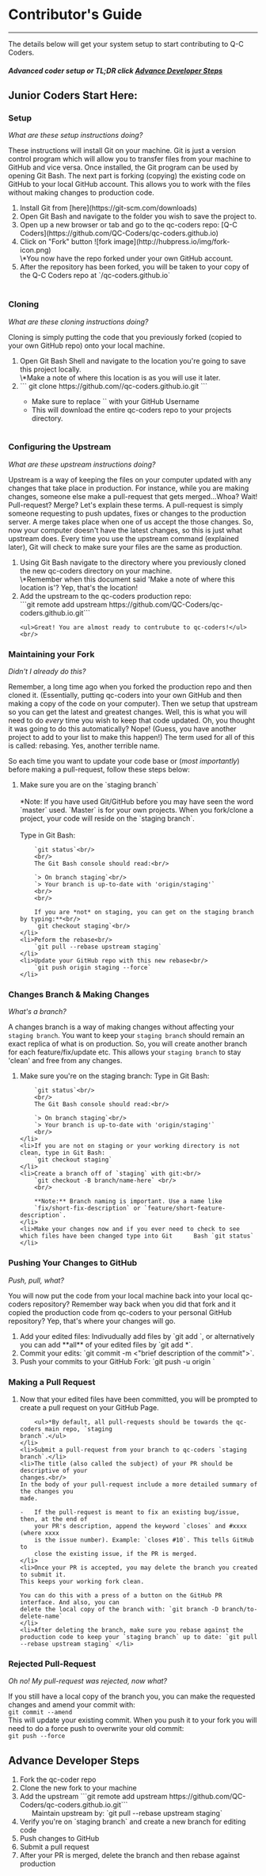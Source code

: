 # Contributor's Guide


-------

The details below will get your system setup to start contributing to Q-C Coders.

#### *Advanced coder setup or TL;DR click [Advance Developer Steps](#advance-developer-steps)* 

## Junior Coders Start Here:

### Setup

*What are these setup instructions doing?*<br/>

These instructions will install Git on your machine. Git is just a version control program which will allow you to transfer files from your machine to GitHub and vice versa. Once installed, the Git program can be used by opening Git Bash. The next part is forking (copying) the existing code on GitHub to your local GitHub account. This allows you to work with the files without making changes to production code.

<ol>
	<li>Install Git from [here](https://git-scm.com/downloads)</li>
	<li>Open Git Bash and navigate to the folder you wish to save the project to.</li>
	<li>Open up a new browser or tab and go to the qc-coders repo: [Q-C Coders](https://github.com/QC-Coders/qc-coders.github.io)</li>
	<li>Click on "Fork" button ![fork image](http://hubpress.io/img/fork-icon.png)</li>
		\*You now have the repo forked under your own GitHub account.
	<li>After the repository has been forked, you will be taken to your copy of the Q-C Coders repo at 
	`<yourUsername>/qc-coders.github.io`</li><br/>
</ol>


### Cloning

*What are these cloning instructions doing?*<br/>

Cloning is simply putting the code that you previously forked (copied to your own GitHub repo) onto your local machine. 

<ol>
	<li>Open Git Bash Shell and navigate to the location you're going to save this project locally.</li>
		\*Make a note of where this location is as you will use it later.
	<li>```
		git clone https://github.com/<yourUsername>/qc-coders.github.io.git
		```
	</li>
	<ul>	
		<li>Make sure to replace `<yourUsername>` with your GitHub Username</li>
		<li>This will download the entire qc-coders repo to your projects directory.</li><br/>
	</ul>
</ol>

### Configuring the Upstream

*What are these upstream instructions doing?*<br/>

Upstream is a way of keeping the files on your computer updated with any changes that take place in production. For instance, while you are making changes, someone else make a pull-request that gets merged...Whoa? Wait! Pull-request? Merge? Let's explain these terms. A pull-request is simply someone requesting to push updates, fixes or changes to the production server. A merge takes place when one of us accept the those changes. So, now your computer doesn't have the latest changes, so this is just what upstream does. Every time you use the upstream command (explained later), Git will check to make sure your files are the same as production.

<ol>
	<li>Using Git Bash navigate to the directory where you previously cloned the new qc-coders directory on your machine.
	</li>
		\*Remember when this document said 'Make a note of where this location is'? Yep, that's the location!
	<li>Add the upstream to the qc-coders production repo:<br/>
		```git remote add upstream https://github.com/QC-Coders/qc-coders.github.io.git```
	</li>
		
	<ul>Great! You are almost ready to contrubute to qc-coders!</ul><br/>
</ol>

### Maintaining your Fork

*Didn't I already do this?*<br/>

Remember, a long time ago when you forked the production repo and then cloned it. (Essentially, putting qc-coders into your own GitHub and then making a copy of the code on your computer). Then we setup that upstream so you can get the latest and greatest changes. Well, this is what you will need to do *every* time you wish to keep that code updated. Oh, you thought it was going to do this automatically? Nope! (Guess, you have another project to add to your list to make this happen!) The term used for all of this is called: rebasing. Yes, another terrible name.<br/>

So each time you want to update your code base or (*most importantly*) before making a pull-request, follow these steps below:<br/>

<ol>
	<li>Make sure you are on the `staging branch`<br/>
		<br/>
		*Note: If you have used Git/GitHub before you may have seen the word `master` used. `Master` is for your own projects. When you fork/clone a project, your code will reside on the `staging branch`.<br/>
		<br/>
		Type in Git Bash:<br/>

  		`git status`<br/>
		<br/>
		The Git Bash console should read:<br/>
		
		`> On branch staging`<br/>
		`> Your branch is up-to-date with 'origin/staging'`
		<br/>
		<br/>
		
		If you are *not* on staging, you can get on the staging branch by typing:**<br/>
		`git checkout staging`<br/>
	</li>
	<li>Peform the rebase<br/>
		`git pull --rebase upstream staging`
	</li>
	<li>Update your GitHub repo with this new rebase<br/>
		`git push origin staging --force`
	</li>
</ol>

### Changes Branch & Making Changes

*What's a branch?*<br/>

A changes branch is a way of making changes without affecting your `staging branch`. You want to keep your `staging branch` should remain an exact replica of what is on production. So, you will create another branch for each feature/fix/update etc. This allows your `staging branch` to stay 'clean' and free from any changes.

<ol>
	<li>Make sure you're on the staging branch:
	Type in Git Bash:<br/>

  		`git status`<br/>
		<br/>
		The Git Bash console should read:<br/>
		
		`> On branch staging`<br/>
		`> Your branch is up-to-date with 'origin/staging'`
		<br/>
	</li>
	<li>If you are not on staging or your working directory is not clean, type in Git Bash:
		`git checkout staging`
	</li>
	<li>Create a branch off of `staging` with git:<br/>
		`git checkout -B branch/name-here` <br/>
		<br/>

		**Note:** Branch naming is important. Use a name like
	    `fix/short-fix-description` or `feature/short-feature-description`.
    </li>
    <li>Make your changes now and if you ever need to check to see which files have been changed type into Git 		Bash `git status`
    </li>
</ol>

### Pushing Your Changes to GitHub

*Push, pull, what?*

You will now put the code from your local machine back into your local qc-coders repository? Remember way back when you did that fork and it copied the production code from qc-coders to your personal GitHub repository? Yep, that's where your changes will go.

<ol>
	<li>Add your edited files:
		Indivudually add files by `git add <path to filename>`, or alternatively you can add **all** of your edited files by `git add *`.
	</li>
	<li>Commit your edits: `git commit -m <"brief description of the commit">`.</li>
	<li>Push your commits to your GitHub Fork: `git push -u origin <branch name here>`</li>
</ol>

### Making a Pull Request
<ol>
	<li>Now that your edited files have been committed, you will be prompted to create a pull
    	request on your GitHub Page.

    	<ul>*By default, all pull-requests should be towards the qc-coders main repo, `staging
    branch`.</ul>
    </li>
    <li>Submit a pull-request from your branch to qc-coders `staging branch`.</li>
    <li>The title (also called the subject) of your PR should be descriptive of your
    changes.<br/>
    In the body of your pull-request include a more detailed summary of the changes you
    made.

    -   If the pull-request is meant to fix an existing bug/issue, then, at the end of
        your PR's description, append the keyword `closes` and #xxxx (where xxxx
        is the issue number). Example: `closes #10`. This tells GitHub to
        close the existing issue, if the PR is merged.
    </li>
    <li>Once your PR is accepted, you may delete the branch you created to submit it.
	This keeps your working fork clean.

	You can do this with a press of a button on the GitHub PR interface. And also, you can
	delete the local copy of the branch with: `git branch -D branch/to-delete-name`
	</li>
	<li>After deleting the branch, make sure you rebase against the production code to keep your `staging branch` up to date: `git pull --rebase upstream staging` </li>
</ol>

### Rejected Pull-Request

*Oh no! My pull-request was rejected, now what?*

If you still have a local copy of the branch you, you can make the requested changes and amend your commit with:
<br/> 
`git commit --amend` 
<br/>
This will update your existing
commit. When you push it to your fork you will need to do a force push to overwrite your old commit:<br/> 
`git push --force`

## Advance Developer Steps
<ol>
	<li>Fork the qc-coder repo</li>
	<li>Clone the new fork to your machine</li>
	<li>Add the upstream ```git remote add upstream https://github.com/QC-Coders/qc-coders.github.io.git```
		<ul>Maintain upstream by: `git pull --rebase upstream staging`</ul>
	</li>
	<li>Verify you're on `staging branch` and create a new branch for editing code</li>
    <li>Push changes to GitHub</li>
    <li>Submit a pull request</li>
    <li>After your PR is merged, delete the branch and then rebase against production</li>
</ol>




